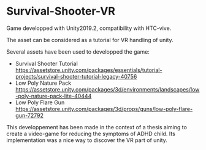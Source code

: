 # Survival-Shooter-VR

Game developped with Unity2019.2, compatibility with HTC-vive.

The asset can be considered as a tutorial for VR handling of unity.

Several assets have been used to developped the game: 

 * Survival Shooter Tutorial https://assetstore.unity.com/packages/essentials/tutorial-projects/survival-shooter-tutorial-legacy-40756
 * Low Poly Nature Pack https://assetstore.unity.com/packages/3d/environments/landscapes/low-poly-nature-pack-lite-40444
 * Low Poly Flare Gun https://assetstore.unity.com/packages/3d/props/guns/low-poly-flare-gun-72792
 
 This developpement has been made in the context of a thesis aiming to create a video-game for reducing the symptoms of ADHD child. Its implementation was a nice way to discover the VR part of unity.
